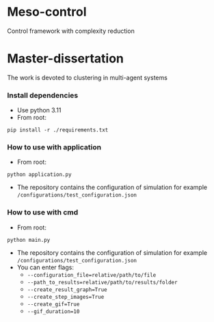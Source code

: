 # Meso-control
Control framework with complexity reduction
# Master-dissertation
The work is devoted to clustering in multi-agent systems

### Install dependencies
- Use python 3.11
- From root:
```
pip install -r ./requirements.txt
```

### How to use with application
- From root:
```
python application.py
```
- The repository contains the configuration of simulation for example `/configurations/test_configuration.json`

### How to use with cmd
- From root:
```
python main.py
```
- The repository contains the configuration of simulation for example `/configurations/test_configuration.json`
- You can enter flags:
	- `--configuration_file=relative/path/to/file`
	- `--path_to_results=relative/path/to/results/folder`
	- `--create_result_graph=True`
	- `--create_step_images=True`
	- `--create_gif=True`
	- `--gif_duration=10`
